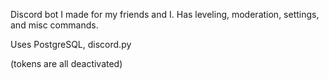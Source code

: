 Discord bot I made for my friends and I. Has leveling, moderation, settings, and misc commands. 

Uses PostgreSQL, discord.py

(tokens are all deactivated)
